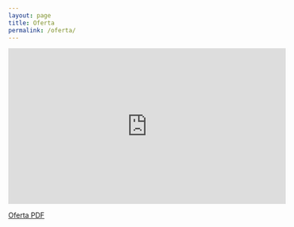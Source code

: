 ```yaml
---
layout: page
title: Oferta
permalink: /oferta/
---
```


<iframe loading="lazy" width="560" height="315" src="https://www.youtube.com/embed/flJa0p4179k" frameborder="0" allow="accelerometer; autoplay; clipboard-write; encrypted-media; gyroscope; picture-in-picture" allowfullscreen></iframe>

<a class="icon-file-pdf alone big" href="/assets/oferta-funacji.pdf">Oferta PDF</a>
